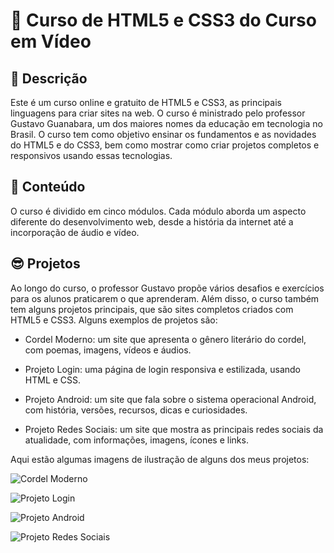 # 🚀 Curso de HTML5 e CSS3 do Curso em Vídeo

## 📝 Descrição

Este é um curso online e gratuito de HTML5 e CSS3, as principais linguagens para criar sites na web. O curso é ministrado pelo professor Gustavo Guanabara, um dos maiores nomes da educação em tecnologia no Brasil. O curso tem como objetivo ensinar os fundamentos e as novidades do HTML5 e do CSS3, bem como mostrar como criar projetos completos e responsivos usando essas tecnologias.

## 📄 Conteúdo

O curso é dividido em cinco módulos. Cada módulo aborda um aspecto diferente do desenvolvimento web, desde a história da internet até a incorporação de áudio e vídeo.

## 😎 Projetos

Ao longo do curso, o professor Gustavo propõe vários desafios e exercícios para os alunos praticarem o que aprenderam. Além disso, o curso também tem alguns projetos principais, que são sites completos criados com HTML5 e CSS3. Alguns exemplos de projetos são:

- Cordel Moderno: um site que apresenta o gênero literário do cordel, com poemas, imagens, vídeos e áudios.

- Projeto Login: uma página de login responsiva e estilizada, usando HTML e CSS.
- Projeto Android: um site que fala sobre o sistema operacional Android, com história, versões, recursos, dicas e curiosidades.
- Projeto Redes Sociais: um site que mostra as principais redes sociais da atualidade, com informações, imagens, ícones e links.

Aqui estão algumas imagens de ilustração de alguns dos meus projetos:

![Cordel Moderno](https://mariana549.github.io/cordel-moderno/)


![Projeto Login](https://mariana549.github.io/projeto-login/)


![Projeto Android](https://mariana549.github.io/projeto-android/)


![Projeto Redes Sociais](https://mariana549.github.io/projeto-redes-sociais/)


